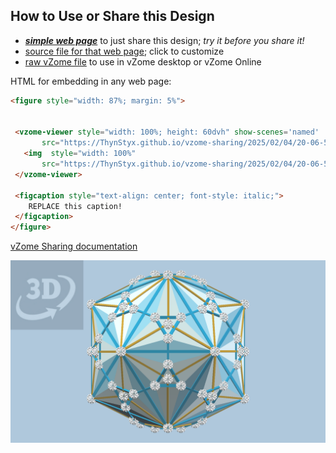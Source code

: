 
## How to Use or Share this Design

 - [***simple web page***](<https://ThynStyx.github.io/vzome-sharing/2025/02/04/20-06-53-Truncated-Dodecahedron/>) to just share this design; *try it before you share it!*
 - [source file for that web page](<https://github.com/ThynStyx/vzome-sharing/edit/main/2025/02/04/20-06-53-Truncated-Dodecahedron/index.md>); click to customize
 - [raw vZome file](<https://raw.githubusercontent.com/ThynStyx/vzome-sharing/main/2025/02/04/20-06-53-Truncated-Dodecahedron/Truncated-Dodecahedron.vZome>) to use in vZome desktop or vZome Online
 
 HTML for embedding in any web page:
 ```html
<figure style="width: 87%; margin: 5%">
  
  
  <vzome-viewer style="width: 100%; height: 60dvh" show-scenes='named'
        src="https://ThynStyx.github.io/vzome-sharing/2025/02/04/20-06-53-Truncated-Dodecahedron/Truncated-Dodecahedron.vZome" >
    <img  style="width: 100%"
        src="https://ThynStyx.github.io/vzome-sharing/2025/02/04/20-06-53-Truncated-Dodecahedron/Truncated-Dodecahedron.png" >
  </vzome-viewer>

  <figcaption style="text-align: center; font-style: italic;">
     REPLACE this caption!
  </figcaption>
</figure>

 ```

[vZome Sharing documentation](https://vzome.github.io/vzome/sharing.html#how-it-works)

![Image](<Truncated-Dodecahedron.png>)

